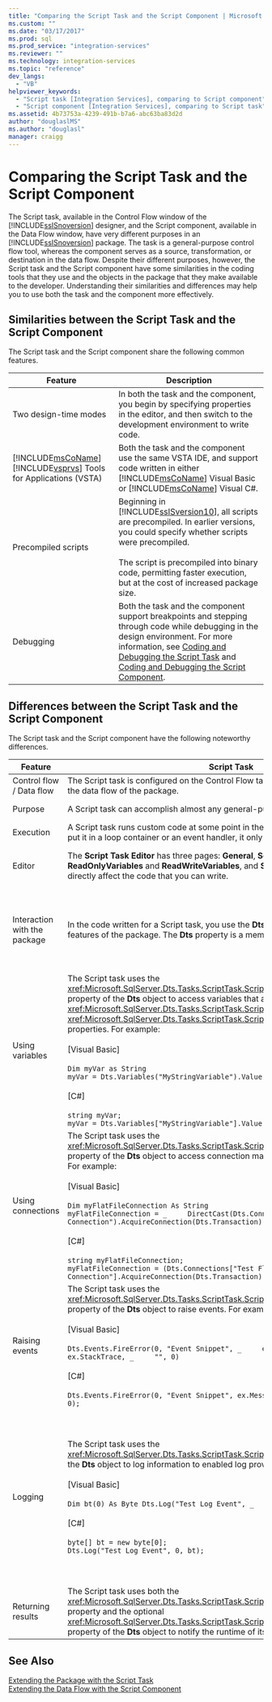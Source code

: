 ```yaml
---
title: "Comparing the Script Task and the Script Component | Microsoft Docs"
ms.custom: ""
ms.date: "03/17/2017"
ms.prod: sql
ms.prod_service: "integration-services"
ms.reviewer: ""
ms.technology: integration-services
ms.topic: "reference"
dev_langs: 
  - "VB"
helpviewer_keywords: 
  - "Script task [Integration Services], comparing to Script component"
  - "Script component [Integration Services], comparing to Script task"
ms.assetid: 4b73753a-4239-491b-b7a6-abc63ba83d2d
author: "douglaslMS"
ms.author: "douglasl"
manager: craigg
---
```

# Comparing the Script Task and the Script Component
  The Script task, available in the Control Flow window of the [!INCLUDE[ssISnoversion](../../includes/ssisnoversion-md.md)] designer, and the Script component, available in the Data Flow window, have very different purposes in an [!INCLUDE[ssISnoversion](../../includes/ssisnoversion-md.md)] package. The task is a general-purpose control flow tool, whereas the component serves as a source, transformation, or destination in the data flow. Despite their different purposes, however, the Script task and the Script component have some similarities in the coding tools that they use and the objects in the package that they make available to the developer. Understanding their similarities and differences may help you to use both the task and the component more effectively.  
  
## Similarities between the Script Task and the Script Component  
 The Script task and the Script component share the following common features.  
  
|Feature|Description|  
|-------------|-----------------|  
|Two design-time modes|In both the task and the component, you begin by specifying properties in the editor, and then switch to the development environment to write code.|  
|[!INCLUDE[msCoName](../../includes/msconame-md.md)] [!INCLUDE[vsprvs](../../includes/vsprvs-md.md)] Tools for Applications (VSTA)|Both the task and the component use the same VSTA IDE, and support code written in either [!INCLUDE[msCoName](../../includes/msconame-md.md)] Visual Basic or [!INCLUDE[msCoName](../../includes/msconame-md.md)] Visual C#.|  
|Precompiled scripts|Beginning in [!INCLUDE[ssISversion10](../../includes/ssisversion10-md.md)], all scripts are precompiled. In earlier versions, you could specify whether scripts were precompiled.<br /><br /> The script is precompiled into binary code, permitting faster execution, but at the cost of increased package size.|  
|Debugging|Both the task and the component support breakpoints and stepping through code while debugging in the design environment. For more information, see [Coding and Debugging the Script Task](../../integration-services/extending-packages-scripting/task/coding-and-debugging-the-script-task.md) and [Coding and Debugging the Script Component](../../integration-services/extending-packages-scripting/data-flow-script-component/coding-and-debugging-the-script-component.md).|  
  
## Differences between the Script Task and the Script Component  
 The Script task and the Script component have the following noteworthy differences.  
  
|Feature|Script Task|Script Component|  
|-------------|-----------------|----------------------|  
|Control flow / Data flow|The Script task is configured on the Control Flow tab of the designer and runs outside the data flow of the package.|The Script component is configured on the Data Flow page of the designer and represents a source, transformation, or destination in the Data Flow task.|  
|Purpose|A Script task can accomplish almost any general-purpose task.|You must specify whether you want to create a source, transformation, or destination with the Script component.|  
|Execution|A Script task runs custom code at some point in the package workflow. Unless you put it in a loop container or an event handler, it only runs once.|A Script component also runs once, but typically it runs its main processing routine once for each row of data in the data flow.|  
|Editor|The **Script Task Editor** has three pages: **General**, **Script**, and **Expressions**. Only the **ReadOnlyVariables** and **ReadWriteVariables**, and **ScriptLanguage** properties directly affect the code that you can write.|The **Script Transformation Editor** has up to four pages: **Input Columns**, **Inputs and Outputs**, **Script**, and **Connection Managers**. The metadata and properties that you configure on each of these pages determines the members of the base classes that are autogenerated for your use in coding.|  
|Interaction with the package|In the code written for a Script task, you use the **Dts** property to access other features of the package. The **Dts** property is a member of the **ScriptMain** class.|In Script component code, you use typed accessor properties to access certain package features such as variables and connection managers.<br /><br /> The **PreExecute** method can access only read-only variables. The **PostExecute** method can access both read-only and read/write variables.<br /><br /> For more information about these methods, see [Coding and Debugging the Script Component](../../integration-services/extending-packages-scripting/data-flow-script-component/coding-and-debugging-the-script-component.md).|  
|Using variables|The Script task uses the <xref:Microsoft.SqlServer.Dts.Tasks.ScriptTask.ScriptObjectModel.Variables%2A> property of the **Dts** object to access variables that are available through the task's <xref:Microsoft.SqlServer.Dts.Tasks.ScriptTask.ScriptTask.ReadOnlyVariables%2A> and <xref:Microsoft.SqlServer.Dts.Tasks.ScriptTask.ScriptTask.ReadWriteVariables%2A> properties. For example:<br /><br /> [Visual Basic]<br /><br /> `Dim myVar as String` <br /> `myVar = Dts.Variables("MyStringVariable").Value.ToString`<br /><br /> [C#]<br /><br /> `string myVar;` <br /> `myVar = Dts.Variables["MyStringVariable"].Value.ToString();`|The Script component uses typed accessor properties of the autogenerated based class, created from the component's <xref:Microsoft.SqlServer.Dts.Pipeline.ScriptComponent.ReadOnlyVariables%2A> and <xref:Microsoft.SqlServer.Dts.Pipeline.ScriptComponent.ReadWriteVariables%2A> properties. For example:<br /><br /> [Visual Basic]<br /><br /> `Dim myVar as String` <br /> `myVar = Me.Variables.MyStringVariable`<br /><br /> [C#]<br /><br /> `string myVar;` <br /> `myVar = this.Variables.MyStringVariable;`|  
|Using connections|The Script task uses the <xref:Microsoft.SqlServer.Dts.Tasks.ScriptTask.ScriptObjectModel.Connections%2A> property of the **Dts** object to access connection managers defined in the package. For example:<br /><br /> [Visual Basic]<br /><br /> `Dim myFlatFileConnection As String` <br /> `myFlatFileConnection = _     DirectCast(Dts.Connections("Test Flat File Connection").AcquireConnection(Dts.Transaction), _     String)`<br /><br /> [C#]<br /><br /> `string myFlatFileConnection;` <br /> `myFlatFileConnection = (Dts.Connections["Test Flat File Connection"].AcquireConnection(Dts.Transaction) as String);`|The Script component uses typed accessor properties of the autogenerated base class, created from the list of connection managers entered by the user on the Connection Managers page of the editor. For example:<br /><br /> [Visual Basic]<br /><br /> `Dim connMgr As IDTSConnectionManager100` <br /> `connMgr = Me.Connections.MyADONETConnection`<br /><br /> [C#]<br /><br /> `IDTSConnectionManager100 connMgr;` <br /> `connMgr = this.Connections.MyADONETConnection;`|  
|Raising events|The Script task uses the <xref:Microsoft.SqlServer.Dts.Tasks.ScriptTask.ScriptObjectModel.Events%2A> property of the **Dts** object to raise events. For example:<br /><br /> [Visual Basic]<br /><br /> `Dts.Events.FireError(0, "Event Snippet", _     ex.Message & ControlChars.CrLf & ex.StackTrace, _     "", 0)`<br /><br /> [C#]<br /><br /> `Dts.Events.FireError(0, "Event Snippet", ex.Message + "\r" + ex.StackTrace, "", 0);`|The Script component raises errors, warnings, and informational messages by using the methods of the <xref:Microsoft.SqlServer.Dts.Pipeline.Wrapper.IDTSComponentMetaData100> interface returned by the <xref:Microsoft.SqlServer.Dts.Pipeline.ScriptComponent.ComponentMetaData%2A> property. For example:<br /><br /> [Visual Basic]<br /><br /> `Dim myMetadata as IDTSComponentMetaData100 myMetaData = Me.ComponentMetaData myMetaData.FireError(...)`|  
|Logging|The Script task uses the <xref:Microsoft.SqlServer.Dts.Tasks.ScriptTask.ScriptObjectModel.Log%2A> method of the **Dts** object to log information to enabled log providers. For example:<br /><br /> [Visual Basic]<br /><br /> `Dim bt(0) As Byte Dts.Log("Test Log Event", _     0, _     bt)`<br /><br /> [C#]<br /><br /> `byte[] bt = new byte[0];` <br /> `Dts.Log("Test Log Event", 0, bt);`|The Script component uses the <xref:Microsoft.SqlServer.Dts.Pipeline.ScriptComponent.Log%2A> method of the autogenerated base class to log information to enabled log providers. For example:<br /><br /> [Visual Basic]<br /><br /> `Dim bt(0) As Byte`<br /><br /> `Me.Log("Test Log Event", _`<br /><br /> `0, _`<br /><br /> `bt)`<br /><br /> [C#]<br /><br /> `byte[] bt = new byte[0]; this.Log("Test Log Event", 0, bt);`|  
|Returning results|The Script task uses both the <xref:Microsoft.SqlServer.Dts.Tasks.ScriptTask.ScriptObjectModel.TaskResult%2A> property and the optional <xref:Microsoft.SqlServer.Dts.Tasks.ScriptTask.ScriptObjectModel.ExecutionValue%2A> property of the **Dts** object to notify the runtime of its results.|The Script component runs as a part of the Data Flow task and does not report results using either of these properties.|  
  
## See Also  
 [Extending the Package with the Script Task](../../integration-services/extending-packages-scripting/task/extending-the-package-with-the-script-task.md)   
 [Extending the Data Flow with the Script Component](../../integration-services/extending-packages-scripting/data-flow-script-component/extending-the-data-flow-with-the-script-component.md)   
  
  
